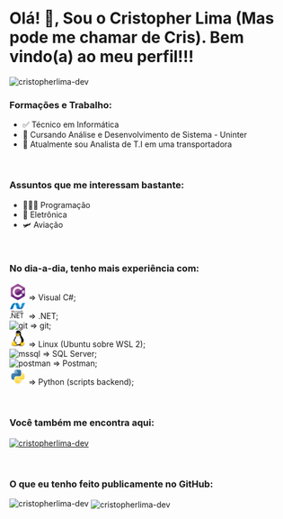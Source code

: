 <h1 align="cnter">Olá! 👋, Sou o Cristopher Lima (Mas pode me chamar de Cris). Bem vindo(a) ao meu perfil!!!</h1>
<p align="left"> <img src="https://komarev.com/ghpvc/?username=cristopherlima-dev&label=Visitas%20ao%20perfil&color=0e75b6&style=flat" alt="cristopherlima-dev" /> </p>
<h3 align="left">Formações e Trabalho:</h3>
<ul>
<li>✅ Técnico em Informática</li> 
<li>📖 Cursando Análise e Desenvolvimento de Sistema - Uninter
<li>💼 Atualmente sou Analista de T.I em uma transportadora</li>  
</ul>

<br>
<h3 align="left">Assuntos que me interessam bastante:</h3>
<ul>
<li>👨🏻‍💻 Programação</li>
<li>🔌 Eletrônica</li>
<li>🛩️ Aviação</li> 
</ul>
<br>

<h3 align="left">No dia-a-dia, tenho mais experiência com:</h3>
<p align="left"> 
   <img src="https://raw.githubusercontent.com/devicons/devicon/master/icons/csharp/csharp-original.svg" alt="csharp" width="30" height="30"/> => Visual C#;<br>
                <img src="https://raw.githubusercontent.com/devicons/devicon/master/icons/dot-net/dot-net-original-wordmark.svg" alt="dotnet" width="30" height="30"/> => .NET;<br>
                <img src="https://www.vectorlogo.zone/logos/git-scm/git-scm-icon.svg" alt="git" width="30" height="30"/> => git;<br>   
                <img src="https://raw.githubusercontent.com/devicons/devicon/master/icons/linux/linux-original.svg" alt="linux" width="30" height="30"/> => Linux (Ubuntu sobre WSL 2); <br>
                <img src="https://www.svgrepo.com/show/303229/microsoft-sql-server-logo.svg" alt="mssql" width="30" height="30"/> => SQL Server;<br>  
                <img src="https://www.vectorlogo.zone/logos/getpostman/getpostman-icon.svg" alt="postman" width="30" height="30"/> => Postman;<br>
                <img src="https://raw.githubusercontent.com/devicons/devicon/master/icons/python/python-original.svg" alt="python" width="30" height="30"/> => Python (scripts backend);<br>
 
  </p>

<br>

<h3 align="left">Você também me encontra aqui:</h3>
<p align="left">
<a href="https://linkedin.com/in/cristopherlima-dev" target="blank"><img align="center" src="https://raw.githubusercontent.com/rahuldkjain/github-profile-readme-generator/master/src/images/icons/Social/linked-in-alt.svg" alt="cristopherlima-dev" height="30" width="40" /></a>
</p>

<br>

<h3 align="left">O que eu tenho feito publicamente no GitHub:</h3>
<p><img align="left" src="https://github-readme-stats.vercel.app/api/top-langs?username=cristopherlima-dev&show_icons=true&locale=pt-br&layout=compact" alt="cristopherlima-dev" /></p>

<p>&nbsp;<img align="center" src="https://github-readme-stats.vercel.app/api?username=cristopherlima-dev&show_icons=true&locale=pt-br" alt="cristopherlima-dev" /></p>


